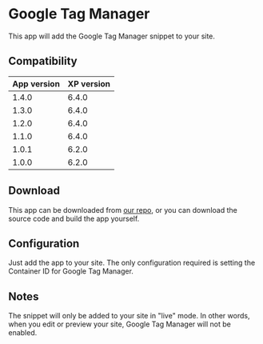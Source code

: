 # Google Tag Manager

This app will add the Google Tag Manager snippet to your site.

## Compatibility

| App version        | XP version |
| ------------- | ------------- |
| 1.4.0 | 6.4.0 |
| 1.3.0 | 6.4.0 |
| 1.2.0 | 6.4.0 |
| 1.1.0 | 6.4.0 |
| 1.0.1 | 6.2.0 |
| 1.0.0 | 6.2.0 |

## Download

This app can be downloaded from [our repo](http://repo.enonic.com/public/com/enonic/app/google.tagmanager/), or you can download the source code and build the app yourself.

## Configuration

Just add the app to your site. The only configuration required is setting the Container ID for Google Tag Manager.

## Notes

The snippet will only be added to your site in "live" mode. In other words, when you edit or preview your site, Google Tag Manager will not be enabled.